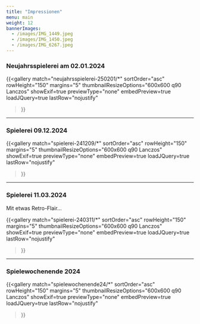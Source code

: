 ```yaml
---
title: "Impressionen"
menu: main
weight: 12
bannerImages:
  - /images/IMG_1449.jpeg
  - /images/IMG_1450.jpeg
  - /images/IMG_6267.jpeg
---
```


### Neujahrsspielerei am 02.01.2024

{{<gallery
    match="neujahrsspielerei-250201/*"
    sortOrder="asc"
    rowHeight="150"
    margins="5"
    thumbnailResizeOptions="600x600 q90 Lanczos"
    showExif=true
    previewType="none"
    embedPreview=true
    loadJQuery=true
    lastRow="nojustify"
>}}

---
### Spielerei 09.12.2024

{{<gallery
    match="spielerei-241209/*"
    sortOrder="asc"
    rowHeight="150"
    margins="5"
    thumbnailResizeOptions="600x600 q90 Lanczos"
    showExif=true
    previewType="none"
    embedPreview=true
    loadJQuery=true
    lastRow="nojustify"
>}}

---
### Spielerei 11.03.2024

Mit etwas Retro-Flair... 

{{<gallery
    match="spielerei-240311/*"
    sortOrder="asc"
    rowHeight="150"
    margins="5"
    thumbnailResizeOptions="600x600 q90 Lanczos"
    showExif=true
    previewType="none"
    embedPreview=true
    loadJQuery=true
    lastRow="nojustify"
>}}

---
### Spielewochenende 2024

{{<gallery
    match="spielewochenende24/*"
    sortOrder="asc"
    rowHeight="150"
    margins="5"
    thumbnailResizeOptions="600x600 q90 Lanczos"
    showExif=true
    previewType="none"
    embedPreview=true
    loadJQuery=true
    lastRow="nojustify"
>}}
